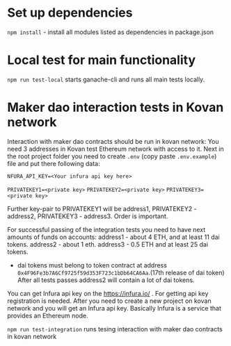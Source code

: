 # Set up dependencies

`npm install` - install all modules listed as dependencies in package.json

# Local test for main functionality

`npm run test-local` starts ganache-cli and runs all main tests locally. 


# Maker dao interaction tests in Kovan network

Interaction with maker dao contracts should be run in kovan network:
You need 3 addresses in Kovan test Ethereum network with access to it.
Next in the root project folder you need to create `.env` (copy paste `.env.example`) file and put there following data: 

`NFURA_API_KEY=<Your infura api key here>`

`PRIVATEKEY1=<private key>`
`PRIVATEKEY2=<private key>`
`PRIVATEKEY3=<private key>`

Further key-pair to PRIVATEKEY1 will be address1, PRIVATEKEY2 - address2, PRIVATEKEY3 - address3. Order is important.

For successful passing of the integration tests you need to have next amounts of funds on accounts:
address1 - about 4 ETH, and at least 11 dai tokens.
address2 - about 1 eth.
address3 - 0.5 ETH and at least 25 dai tokens.
* dai tokens must belong to token contract at address `0x4F96Fe3b7A6Cf9725f59d353F723c1bDb64CA6Aa`.(17th release of dai token)
After all tests passes address2 will contain a lot of dai tokens.

You can get Infura api key on the https://infura.io/ . For getting api key registration is needed. After you need to create a new project on kovan network and you will get an Infura api key. Basically Infura is a service that provides an Ethereum node.

`npm run test-integration` runs tesing interaction with maker dao contracts in kovan network
